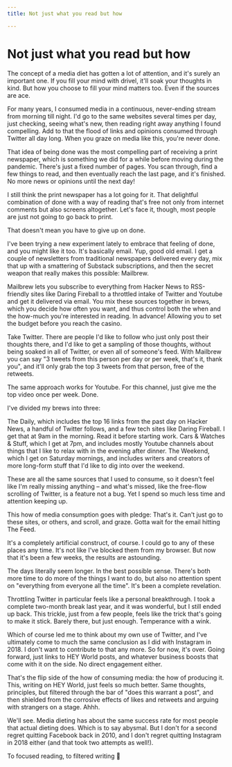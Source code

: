 ```yaml
---
title: Not just what you read but how

---
```


# Not just what you read but how

The concept of a media diet has gotten a lot of attention, and it's surely an important one. If you fill your mind with drivel, it'll soak your thoughts in kind. But how you choose to fill your mind matters too. Even if the sources are ace.

For many years, I<!--more--> consumed media in a continuous, never-ending stream from morning till night. I'd go to the same websites several times per day, just checking, seeing what's new, then reading right away anything I found compelling. Add to that the flood of links and opinions consumed through Twitter all day long. When you graze on media like this, you're never done.

That idea of being done was the most compelling part of receiving a print newspaper, which is something we did for a while before moving during the pandemic. There's just a fixed number of pages. You scan through, find a few things to read, and then eventually reach the last page, and it's finished. No more news or opinions until the next day!

I still think the print newspaper has a lot going for it. That delightful combination of done with a way of reading that's free not only from internet comments but also screens altogether. Let's face it, though, most people are just not going to go back to print.

That doesn't mean you have to give up on done.

I've been trying a new experiment lately to embrace that feeling of done, and you might like it too. It's basically email. Yup, good old email. I get a couple of newsletters from traditional newspapers delivered every day, mix that up with a smattering of Substack subscriptions, and then the secret weapon that really makes this possible: Mailbrew.

Mailbrew lets you subscribe to everything from Hacker News to RSS-friendly sites like Daring Fireball to a throttled intake of Twitter and Youtube and get it delivered via email. You mix these sources together in brews, which you decide how often you want, and thus control both the when and the how-much you're interested in reading. In advance! Allowing you to set the budget before you reach the casino.

Take Twitter. There are people I'd like to follow who just only post their thoughts there, and I'd like to get a sampling of those thoughts, without being soaked in all of Twitter, or even all of someone's feed. With Mailbrew you can say "3 tweets from this person per day or per week, that's it, thank you", and it'll only grab the top 3 tweets from that person, free of the retweets.

The same approach works for Youtube. For this channel, just give me the top video once per week. Done.

I've divided my brews into three: 

The Daily, which includes the top 16 links from the past day on Hacker News, a handful of Twitter follows, and a few tech sites like Daring Fireball. I get that at 9am in the morning. Read it before starting work.
Cars & Watches & Stuff, which I get at 7pm, and includes mostly Youtube channels about things that I like to relax with in the evening after dinner.
The Weekend, which I get on Saturday mornings, and includes writers and creators of more long-form stuff that I'd like to dig into over the weekend.

These are all the same sources that I used to consume, so it doesn't feel like I'm really missing anything – and what's missed, like the free-flow scrolling of Twitter, is a feature not a bug. Yet I spend so much less time and attention keeping up.

This how of media consumption goes with pledge: That's it. Can't just go to these sites, or others, and scroll, and graze. Gotta wait for the email hitting The Feed.

It's a completely artificial construct, of course. I could go to any of these places any time. It's not like I've blocked them from my browser. But now that it's been a few weeks, the results are astounding.

The days literally seem longer. In the best possible sense. There's both more time to do more of the things I want to do, but also no attention spent on "everything from everyone all the time". It's been a complete revelation.

Throttling Twitter in particular feels like a personal breakthrough. I took a complete two-month break last year, and it was wonderful, but I still ended up back. This trickle, just from a few people, feels like the trick that's going to make it stick. Barely there, but just enough. Temperance with a wink.

Which of course led me to think about my own use of Twitter, and I've ultimately come to much the same conclusion as I did with Instagram in 2018. I don't want to contribute to that any more. So for now, it's over. Going forward, just links to HEY World posts, and whatever business boosts that come with it on the side. No direct engagement either.

That's the flip side of the how of consuming media: the how of producing it. This, writing on HEY World, just feels so much better. Same thoughts, principles, but filtered through the bar of "does this warrant a post", and then shielded from the corrosive effects of likes and retweets and arguing with strangers on a stage. Ahhh.

We'll see. Media dieting has about the same success rate for most people that actual dieting does. Which is to say abysmal. But I don't for a second regret quitting Facebook back in 2010, and I don't regret quitting Instagram in 2018 either (and that took two attempts as well!).

To focused reading, to filtered writing 🥂
